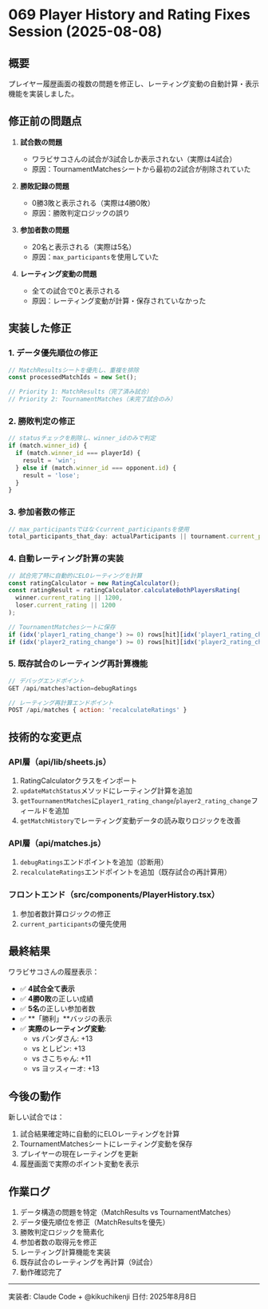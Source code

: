 # 069 Player History and Rating Fixes Session (2025-08-08)

## 概要
プレイヤー履歴画面の複数の問題を修正し、レーティング変動の自動計算・表示機能を実装しました。

## 修正前の問題点

1. **試合数の問題**
   - ワラビサコさんの試合が3試合しか表示されない（実際は4試合）
   - 原因：TournamentMatchesシートから最初の2試合が削除されていた

2. **勝敗記録の問題**
   - 0勝3敗と表示される（実際は4勝0敗）
   - 原因：勝敗判定ロジックの誤り

3. **参加者数の問題**
   - 20名と表示される（実際は5名）
   - 原因：`max_participants`を使用していた

4. **レーティング変動の問題**
   - 全ての試合で0と表示される
   - 原因：レーティング変動が計算・保存されていなかった

## 実装した修正

### 1. データ優先順位の修正
```javascript
// MatchResultsシートを優先し、重複を排除
const processedMatchIds = new Set();

// Priority 1: MatchResults（完了済み試合）
// Priority 2: TournamentMatches（未完了試合のみ）
```

### 2. 勝敗判定の修正
```javascript
// statusチェックを削除し、winner_idのみで判定
if (match.winner_id) {
  if (match.winner_id === playerId) {
    result = 'win';
  } else if (match.winner_id === opponent.id) {
    result = 'lose';
  }
}
```

### 3. 参加者数の修正
```javascript
// max_participantsではなくcurrent_participantsを使用
total_participants_that_day: actualParticipants || tournament.current_participants || 0
```

### 4. 自動レーティング計算の実装
```javascript
// 試合完了時に自動的にELOレーティングを計算
const ratingCalculator = new RatingCalculator();
const ratingResult = ratingCalculator.calculateBothPlayersRating(
  winner.current_rating || 1200,
  loser.current_rating || 1200
);

// TournamentMatchesシートに保存
if (idx('player1_rating_change') >= 0) rows[hit][idx('player1_rating_change')] = ratingResult.winner.ratingChange;
if (idx('player2_rating_change') >= 0) rows[hit][idx('player2_rating_change')] = ratingResult.loser.ratingChange;
```

### 5. 既存試合のレーティング再計算機能
```javascript
// デバッグエンドポイント
GET /api/matches?action=debugRatings

// レーティング再計算エンドポイント
POST /api/matches { action: 'recalculateRatings' }
```

## 技術的な変更点

### API層（api/lib/sheets.js）
1. RatingCalculatorクラスをインポート
2. `updateMatchStatus`メソッドにレーティング計算を追加
3. `getTournamentMatches`に`player1_rating_change`/`player2_rating_change`フィールドを追加
4. `getMatchHistory`でレーティング変動データの読み取りロジックを改善

### API層（api/matches.js）
1. `debugRatings`エンドポイントを追加（診断用）
2. `recalculateRatings`エンドポイントを追加（既存試合の再計算用）

### フロントエンド（src/components/PlayerHistory.tsx）
1. 参加者数計算ロジックの修正
2. `current_participants`の優先使用

## 最終結果

ワラビサコさんの履歴表示：
- ✅ **4試合全て表示**
- ✅ **4勝0敗**の正しい成績
- ✅ **5名**の正しい参加者数
- ✅ **「勝利」**バッジの表示
- ✅ **実際のレーティング変動**:
  - vs パンダさん: +13
  - vs としピン: +13
  - vs さこちゃん: +11
  - vs ヨッスィーオ: +13

## 今後の動作

新しい試合では：
1. 試合結果確定時に自動的にELOレーティングを計算
2. TournamentMatchesシートにレーティング変動を保存
3. プレイヤーの現在レーティングを更新
4. 履歴画面で実際のポイント変動を表示

## 作業ログ

1. データ構造の問題を特定（MatchResults vs TournamentMatches）
2. データ優先順位を修正（MatchResultsを優先）
3. 勝敗判定ロジックを簡素化
4. 参加者数の取得元を修正
5. レーティング計算機能を実装
6. 既存試合のレーティングを再計算（9試合）
7. 動作確認完了

---

実装者: Claude Code + @kikuchikenji
日付: 2025年8月8日